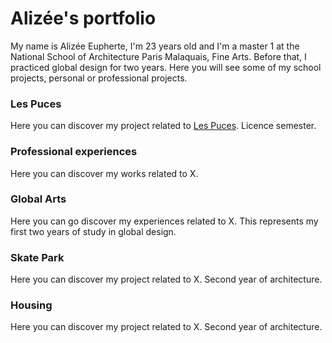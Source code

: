 # Alizée's portfolio


My name is Alizée Eupherte, I'm 23 years old and I'm a master 1 at the National School of Architecture Paris Malaquais, Fine Arts.
Before that, I practiced global design for two years.
Here you will see some of my school projects, personal or professional projects.


### Les Puces

Here you can discover my project related to [Les Puces](https://alizeeeupherte.github.io/Les_Puces/).
Licence semester.




### Professional experiences

Here you can discover my works related to X.




### Global Arts

Here you can go discover my experiences related to X.
This represents my first two years of study in global design.




### Skate Park

Here you can discover my project related to X.
Second year of architecture.




### Housing
Here you can discover my project related to X.
Second year of architecture.

